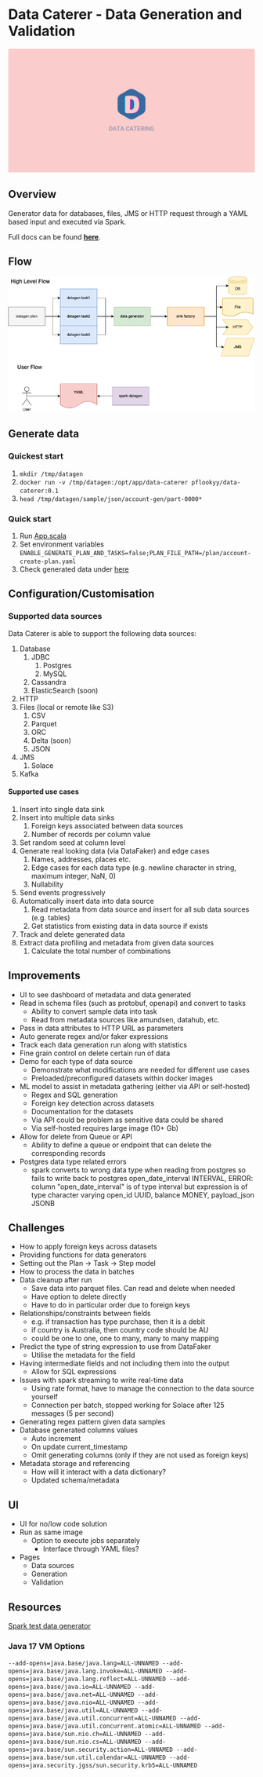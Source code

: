 # Data Caterer - Data Generation and Validation

![Data Catering](misc/banner/logo_landscape_banner.svg)

## Overview

Generator data for databases, files, JMS or HTTP request through a YAML based input and executed via Spark.
  
Full docs can be found [**here**](https://pflooky.github.io/data-caterer-docs/).

## Flow

![Data Caterer high level design](design/high-level-design.png "High level design")

## Generate data

### Quickest start
1. `mkdir /tmp/datagen`
2. `docker run -v /tmp/datagen:/opt/app/data-caterer pflookyy/data-caterer:0.1`
3. `head /tmp/datagen/sample/json/account-gen/part-0000*`

### Quick start
1. Run [App.scala](app/src/main/scala/com/github/pflooky/datagen/App.scala)
2. Set environment variables `ENABLE_GENERATE_PLAN_AND_TASKS=false;PLAN_FILE_PATH=/plan/account-create-plan.yaml`
3. Check generated data under [here](app/src/test/resources/sample/json)

## Configuration/Customisation

### Supported data sources

Data Caterer is able to support the following data sources:

1. Database
   1. JDBC 
      1. Postgres
      2. MySQL
   2. Cassandra
   3. ElasticSearch (soon)
2. HTTP
3. Files (local or remote like S3)
   1. CSV
   2. Parquet
   3. ORC
   4. Delta (soon)
   5. JSON
4. JMS
   1. Solace
5. Kafka

#### Supported use cases

1. Insert into single data sink
2. Insert into multiple data sinks
   1. Foreign keys associated between data sources
   2. Number of records per column value
3. Set random seed at column level
4. Generate real looking data (via DataFaker) and edge cases
   1. Names, addresses, places etc.
   2. Edge cases for each data type (e.g. newline character in string, maximum integer, NaN, 0)
   3. Nullability
5. Send events progressively
6. Automatically insert data into data source
   1. Read metadata from data source and insert for all sub data sources (e.g. tables)
   2. Get statistics from existing data in data source if exists
7. Track and delete generated data
8. Extract data profiling and metadata from given data sources
   1. Calculate the total number of combinations

## Improvements

- UI to see dashboard of metadata and data generated
- Read in schema files (such as protobuf, openapi) and convert to tasks
  - Ability to convert sample data into task
  - Read from metadata sources like amundsen, datahub, etc.
- Pass in data attributes to HTTP URL as parameters
- Auto generate regex and/or faker expressions
- Track each data generation run along with statistics
- Fine grain control on delete certain run of data
- Demo for each type of data source
  - Demonstrate what modifications are needed for different use cases
  - Preloaded/preconfigured datasets within docker images
- ML model to assist in metadata gathering (either via API or self-hosted)
  - Regex and SQL generation
  - Foreign key detection across datasets
  - Documentation for the datasets
  - Via API could be problem as sensitive data could be shared
  - Via self-hosted requires large image (10+ Gb)
- Allow for delete from Queue or API
  - Ability to define a queue or endpoint that can delete the corresponding records
- Postgres data type related errors
  - spark converts to wrong data type when reading from postgres so fails to write back to postgres
      open_date_interval INTERVAL,
      ERROR: column "open_date_interval" is of type interval but expression is of type character varying
      open_id UUID,
      balance MONEY,
      payload_json JSONB

## Challenges

- How to apply foreign keys across datasets
- Providing functions for data generators
- Setting out the Plan -> Task -> Step model
- How to process the data in batches
- Data cleanup after run
  - Save data into parquet files. Can read and delete when needed
  - Have option to delete directly
  - Have to do in particular order due to foreign keys
- Relationships/constraints between fields
  - e.g. if transaction has type purchase, then it is a debit
  - if country is Australia, then country code should be AU
  - could be one to one, one to many, many to many mapping
- Predict the type of string expression to use from DataFaker
  - Utilise the metadata for the field
- Having intermediate fields and not including them into the output
  - Allow for SQL expressions
- Issues with spark streaming to write real-time data
  - Using rate format, have to manage the connection to the data source yourself
  - Connection per batch, stopped working for Solace after 125 messages (5 per second)
- Generating regex pattern given data samples
- Database generated columns values
  - Auto increment
  - On update current_timestamp
  - Omit generating columns (only if they are not used as foreign keys)
- Metadata storage and referencing
  - How will it interact with a data dictionary?
  - Updated schema/metadata

## UI

- UI for no/low code solution
- Run as same image
  - Option to execute jobs separately
    - Interface through YAML files?
- Pages
  - Data sources
  - Generation
  - Validation

## Resources

[Spark test data generator](https://github.com/apache/spark/blob/master/sql/catalyst/src/test/scala/org/apache/spark/sql/RandomDataGenerator.scala)

### Java 17 VM Options

```shell
--add-opens=java.base/java.lang=ALL-UNNAMED --add-opens=java.base/java.lang.invoke=ALL-UNNAMED --add-opens=java.base/java.lang.reflect=ALL-UNNAMED --add-opens=java.base/java.io=ALL-UNNAMED --add-opens=java.base/java.net=ALL-UNNAMED --add-opens=java.base/java.nio=ALL-UNNAMED --add-opens=java.base/java.util=ALL-UNNAMED --add-opens=java.base/java.util.concurrent=ALL-UNNAMED --add-opens=java.base/java.util.concurrent.atomic=ALL-UNNAMED --add-opens=java.base/sun.nio.ch=ALL-UNNAMED --add-opens=java.base/sun.nio.cs=ALL-UNNAMED --add-opens=java.base/sun.security.action=ALL-UNNAMED --add-opens=java.base/sun.util.calendar=ALL-UNNAMED --add-opens=java.security.jgss/sun.security.krb5=ALL-UNNAMED
```